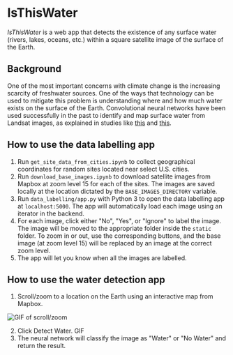 # IsThisWater

_IsThisWater_ is a web app that detects the existence of any surface water (rivers, lakes, oceans, etc.) within a square satellite image of the surface of the Earth.


## Background

One of the most important concerns with climate change is the increasing scarcity of freshwater sources. One of the ways that technology can be used to mitigate this problem is understanding where and how much water exists on the surface of the Earth. Convolutional neural networks have been used successfully in the past to identify and map surface water from Landsat images, as explained in studies like <a href="https://www.tandfonline.com/doi/pdf/10.1080/17538947.2015.1026420?needAccess=true&">this</a> and <a href="http://live.ece.utexas.edu/publications/2017/isikdogan2017surface.pdf">this</a>.

## How to use the data labelling app
1. Run `get_site_data_from_cities.ipynb` to collect geographical coordinates for random sites located near select U.S. cities.
2. Run `download_base_images.ipynb` to download satellite images from Mapbox at zoom level 15 for each of the sites. The images are saved locally at the location dictated by the `BASE_IMAGES_DIRECTORY` variable.
3. Run `data_labelling/app.py` with Python 3 to open the data labelling app at `localhost:5000`. The app will automatically load each image using an iterator in the backend.
4. For each image, click either "No", "Yes", or "Ignore" to label the image. The image will be moved to the appropriate folder inside the `static` folder. To zoom in or out, use the corresponding buttons, and the base image (at zoom level 15) will be replaced by an image at the correct zoom level.
5. The app will let you know when all the images are labelled.


## How to use the water detection app
1. Scroll/zoom to a location on the Earth using an interactive map from Mapbox.

![GIF of scroll/zoom](sample.gif)

2. Click Detect Water.
GIF
3. The neural network will classify the image as "Water" or "No Water" and return the result. 
